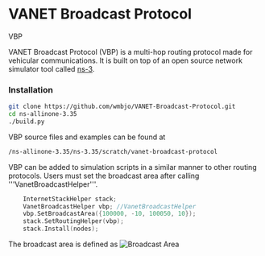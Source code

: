 # VANET Broadcast Protocol
 VBP

VANET Broadcast Protocol (VBP) is a multi-hop routing protocol made for vehicular communications. It is built on top of an open source network simulator tool called [ns-3](https://www.nsnam.org/about/).

### Installation

```bash
git clone https://github.com/wmbjo/VANET-Broadcast-Protocol.git
cd ns-allinone-3.35
./build.py
```

VBP source files and examples can be found at
```bash
/ns-allinone-3.35/ns-3.35/scratch/vanet-broadcast-protocol
```

VBP can be added to simulation scripts in a similar manner to other routing protocols.
Users must set the broadcast area after calling '''VanetBroadcastHelper'''.

```c++
    InternetStackHelper stack;
    VanetBroadcastHelper vbp; //VanetBroadcastHelper
    vbp.SetBroadcastArea({100000, -10, 100050, 10});
    stack.SetRoutingHelper(vbp);
    stack.Install(nodes);
```

The broadcast area is defined as ![Broadcast Area](BA_diagram.png.png "Broadcast Area Definition")

